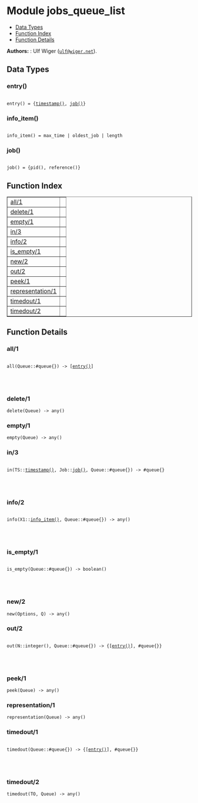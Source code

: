 

# Module jobs_queue_list #
* [Data Types](#types)
* [Function Index](#index)
* [Function Details](#functions)

__Authors:__ : Ulf Wiger ([`ulf@wiger.net`](mailto:ulf@wiger.net)).

<a name="types"></a>

## Data Types ##




### <a name="type-entry">entry()</a> ###



<pre><code>
entry() = {<a href="#type-timestamp">timestamp()</a>, <a href="#type-job">job()</a>}
</code></pre>





### <a name="type-info_item">info_item()</a> ###



<pre><code>
info_item() = max_time | oldest_job | length
</code></pre>





### <a name="type-job">job()</a> ###



<pre><code>
job() = {pid(), reference()}
</code></pre>


<a name="index"></a>

## Function Index ##


<table width="100%" border="1" cellspacing="0" cellpadding="2" summary="function index"><tr><td valign="top"><a href="#all-1">all/1</a></td><td></td></tr><tr><td valign="top"><a href="#delete-1">delete/1</a></td><td></td></tr><tr><td valign="top"><a href="#empty-1">empty/1</a></td><td></td></tr><tr><td valign="top"><a href="#in-3">in/3</a></td><td></td></tr><tr><td valign="top"><a href="#info-2">info/2</a></td><td></td></tr><tr><td valign="top"><a href="#is_empty-1">is_empty/1</a></td><td></td></tr><tr><td valign="top"><a href="#new-2">new/2</a></td><td></td></tr><tr><td valign="top"><a href="#out-2">out/2</a></td><td></td></tr><tr><td valign="top"><a href="#peek-1">peek/1</a></td><td></td></tr><tr><td valign="top"><a href="#representation-1">representation/1</a></td><td></td></tr><tr><td valign="top"><a href="#timedout-1">timedout/1</a></td><td></td></tr><tr><td valign="top"><a href="#timedout-2">timedout/2</a></td><td></td></tr></table>


<a name="functions"></a>

## Function Details ##

<a name="all-1"></a>

### all/1 ###


<pre><code>
all(Queue::#queue{}) -&gt; [<a href="#type-entry">entry()</a>]
</code></pre>

<br></br>



<a name="delete-1"></a>

### delete/1 ###

`delete(Queue) -> any()`


<a name="empty-1"></a>

### empty/1 ###

`empty(Queue) -> any()`


<a name="in-3"></a>

### in/3 ###


<pre><code>
in(TS::<a href="#type-timestamp">timestamp()</a>, Job::<a href="#type-job">job()</a>, Queue::#queue{}) -&gt; #queue{}
</code></pre>

<br></br>



<a name="info-2"></a>

### info/2 ###


<pre><code>
info(X1::<a href="#type-info_item">info_item()</a>, Queue::#queue{}) -&gt; any()
</code></pre>

<br></br>



<a name="is_empty-1"></a>

### is_empty/1 ###


<pre><code>
is_empty(Queue::#queue{}) -&gt; boolean()
</code></pre>

<br></br>



<a name="new-2"></a>

### new/2 ###

`new(Options, Q) -> any()`


<a name="out-2"></a>

### out/2 ###


<pre><code>
out(N::integer(), Queue::#queue{}) -&gt; {[<a href="#type-entry">entry()</a>], #queue{}}
</code></pre>

<br></br>



<a name="peek-1"></a>

### peek/1 ###

`peek(Queue) -> any()`


<a name="representation-1"></a>

### representation/1 ###

`representation(Queue) -> any()`


<a name="timedout-1"></a>

### timedout/1 ###


<pre><code>
timedout(Queue::#queue{}) -&gt; {[<a href="#type-entry">entry()</a>], #queue{}}
</code></pre>

<br></br>



<a name="timedout-2"></a>

### timedout/2 ###

`timedout(TO, Queue) -> any()`


